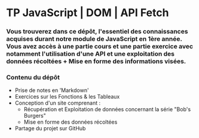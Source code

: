 # TP JavaScript | DOM | API Fetch
###  Vous trouverez dans ce dépôt, l'essentiel des connaissances acquises durant notre module de JavaScript en 1ère année. Vous avez accès à une partie cours et une partie exercice avec notamment l'utilisation d'une API et une exploitation des données récoltées + Mise en forme des informations visées.
### Contenu du dépôt
* Prise de notes en 'Markdown'
* Exercices sur les Fonctions & les Tableaux
* Conception d'un site comprenant :
    * Récupération et Exploitation de données concernant la série "Bob's Burgers"
    * Mise en forme des données récoltées
* Partage du projet sur GitHub

